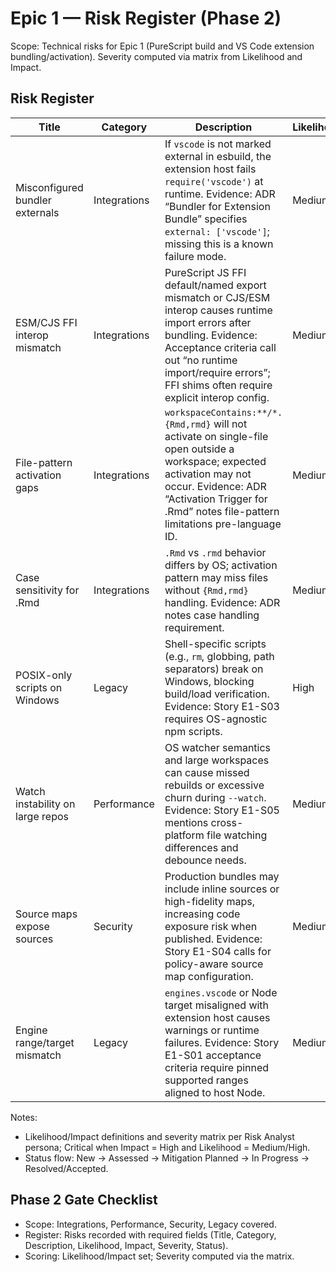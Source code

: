 # Epic 1 — Risk Register (Phase 2)

Scope: Technical risks for Epic 1 (PureScript build and VS Code extension bundling/activation). Severity computed via matrix from Likelihood and Impact.

## Risk Register
| Title | Category | Description | Likelihood | Impact | Severity | Status |
|---|---|---|---|---|---|---|
| Misconfigured bundler externals | Integrations | If `vscode` is not marked external in esbuild, the extension host fails `require('vscode')` at runtime. Evidence: ADR “Bundler for Extension Bundle” specifies `external: ['vscode']`; missing this is a known failure mode. | Medium | High | Critical | Assessed |
| ESM/CJS FFI interop mismatch | Integrations | PureScript JS FFI default/named export mismatch or CJS/ESM interop causes runtime import errors after bundling. Evidence: Acceptance criteria call out “no runtime import/require errors”; FFI shims often require explicit interop config. | Medium | High | Critical | Assessed |
| File-pattern activation gaps | Integrations | `workspaceContains:**/*.{Rmd,rmd}` will not activate on single-file open outside a workspace; expected activation may not occur. Evidence: ADR “Activation Trigger for .Rmd” notes file-pattern limitations pre-language ID. | Medium | Medium | Medium | Assessed |
| Case sensitivity for .Rmd | Integrations | `.Rmd` vs `.rmd` behavior differs by OS; activation pattern may miss files without `{Rmd,rmd}` handling. Evidence: ADR notes case handling requirement. | Medium | Medium | Medium | Assessed |
| POSIX-only scripts on Windows | Legacy | Shell-specific scripts (e.g., `rm`, globbing, path separators) break on Windows, blocking build/load verification. Evidence: Story E1-S03 requires OS-agnostic npm scripts. | High | Medium | High | Assessed |
| Watch instability on large repos | Performance | OS watcher semantics and large workspaces can cause missed rebuilds or excessive churn during `--watch`. Evidence: Story E1-S05 mentions cross-platform file watching differences and debounce needs. | Medium | Medium | Medium | Assessed |
| Source maps expose sources | Security | Production bundles may include inline sources or high-fidelity maps, increasing code exposure risk when published. Evidence: Story E1-S04 calls for policy-aware source map configuration. | Medium | High | Critical | Assessed |
| Engine range/target mismatch | Legacy | `engines.vscode` or Node target misaligned with extension host causes warnings or runtime failures. Evidence: Story E1-S01 acceptance criteria require pinned supported ranges aligned to host Node. | Medium | High | Critical | Assessed |

Notes:
- Likelihood/Impact definitions and severity matrix per Risk Analyst persona; Critical when Impact = High and Likelihood = Medium/High.
- Status flow: New → Assessed → Mitigation Planned → In Progress → Resolved/Accepted.

## Phase 2 Gate Checklist
- Scope: Integrations, Performance, Security, Legacy covered.
- Register: Risks recorded with required fields (Title, Category, Description, Likelihood, Impact, Severity, Status).
- Scoring: Likelihood/Impact set; Severity computed via the matrix.
